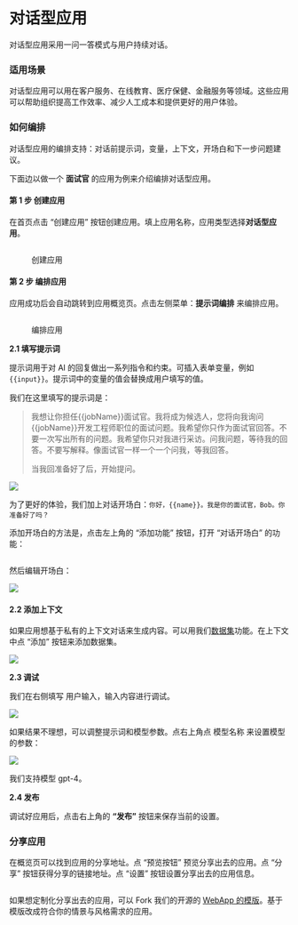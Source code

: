 # 对话型应用

对话型应用采用一问一答模式与用户持续对话。

### 适用场景

对话型应用可以用在客户服务、在线教育、医疗保健、金融服务等领域。这些应用可以帮助组织提高工作效率、减少人工成本和提供更好的用户体验。

### 如何编排

对话型应用的编排支持：对话前提示词，变量，上下文，开场白和下一步问题建议。

下面边以做一个 **面试官** 的应用为例来介绍编排对话型应用。

#### 第 1 步 创建应用

在首页点击 “创建应用” 按钮创建应用。填上应用名称，应用类型选择**对话型应用**。

<figure><img src="../../../.gitbook/assets/image (43).png" alt=""><figcaption><p>创建应用</p></figcaption></figure>

#### 第 2 步 编排应用

应用成功后会自动跳转到应用概览页。点击左侧菜单：**提示词编排** 来编排应用。

<figure><img src="../../../.gitbook/assets/image (29).png" alt=""><figcaption><p>编排应用</p></figcaption></figure>

**2.1 填写提示词**

提示词用于对 AI 的回复做出一系列指令和约束。可插入表单变量，例如 `{{input}}`。提示词中的变量的值会替换成用户填写的值。

我们在这里填写的提示词是：

> 我想让你担任\{{jobName\}}面试官。我将成为候选人，您将向我询问\{{jobName\}}开发工程师职位的面试问题。我希望你只作为面试官回答。不要一次写出所有的问题。我希望你只对我进行采访。问我问题，等待我的回答。不要写解释。像面试官一样一个一个问我，等我回答。
>
> 当我回准备好了后，开始提问。

![](<../../../.gitbook/assets/image (80).png>)

为了更好的体验，我们加上对话开场白：`你好，{{name}}。我是你的面试官，Bob。你准备好了吗？`

添加开场白的方法是，点击左上角的 “添加功能” 按钮，打开 “对话开场白” 的功能：

<figure><img src="../../../.gitbook/assets/image (68).png" alt=""><figcaption></figcaption></figure>

然后编辑开场白：

![](<../../../.gitbook/assets/image (28).png>)

#### 2.2 添加上下文

如果应用想基于私有的上下文对话来生成内容。可以用我们[数据集](../../knowledge-base/)功能。在上下文中点 “添加” 按钮来添加数据集。

![](<../../../.gitbook/assets/image (108).png>)

**2.3 调试**

我们在右侧填写 用户输入，输入内容进行调试。

![](<../../../.gitbook/assets/image (67).png>)

如果结果不理想，可以调整提示词和模型参数。点右上角点 模型名称 来设置模型的参数：

![](<../../../.gitbook/assets/image (76).png>)

我们支持模型 gpt-4。

**2.4 发布**

调试好应用后，点击右上角的 **“发布”** 按钮来保存当前的设置。

### 分享应用

在概览页可以找到应用的分享地址。点 “预览按钮” 预览分享出去的应用。点 “分享” 按钮获得分享的链接地址。点 “设置” 按钮设置分享出去的应用信息。

<figure><img src="../../../.gitbook/assets/image (54).png" alt=""><figcaption></figcaption></figure>

如果想定制化分享出去的应用，可以 Fork 我们的开源的 [WebApp 的模版](https://github.com/langgenius/webapp-conversation)。基于模版改成符合你的情景与风格需求的应用。
